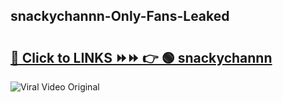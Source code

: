 
 ## snackychannn-Only-Fans-Leaked

# <h2><a href="https://clipsfans.com/snackychannn&ref=git">🔗 Click to LINKS ⏩⏩ 👉 🟢 snackychannn </a></h2>

<a href="https://clipsfans.com/snackychannn&ref=git" rel="nofollow" data-target="animated-image.originalLink"><img src="https://i.ibb.co.com/xMMVF88/686577567.gif" alt="Viral Video Original" style="max-width: 100%; display: inline-block;" data-target="animated-image.originalImage"></a>

